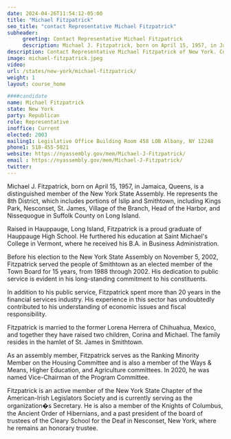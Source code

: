 ```yaml
---
date: 2024-04-26T11:54:12-05:00
title: "Michael Fitzpatrick"
seo_title: "contact Representative Michael Fitzpatrick"
subheader:
     greeting: Contact Representative Michael Fitzpatrick
     description: Michael J. Fitzpatrick, born on April 15, 1957, in Jamaica, Queens, is a distinguished member of the New York State Assembly. He represents the 8th District, which includes portions of Islip and Smithtown, including Kings Park, Nesconset, St. James, Village of the Branch, Head of the Harbor, and Nissequogue in Suffolk County on Long Island.
description: Contact Representative Michael Fitzpatrick of New York. Contact information for Michael Fitzpatrick includes email address, phone number, and mailing address.
image: michael-fitzpatrick.jpeg
video:
url: /states/new-york/michael-fitzpatrick/
weight: 1
layout: course_home

####candidate
name: Michael Fitzpatrick
state: New York
party: Republican
role: Representative
inoffice: Current
elected: 2003
mailing1: Legislative Office Building Room 458 LOB Albany, NY 12248
phone1: 518-455-5021
website: https://nyassembly.gov/mem/Michael-J-Fitzpatrick/
email : https://nyassembly.gov/mem/Michael-J-Fitzpatrick/
twitter:
---
```

Michael J. Fitzpatrick, born on April 15, 1957, in Jamaica, Queens, is a distinguished member of the New York State Assembly. He represents the 8th District, which includes portions of Islip and Smithtown, including Kings Park, Nesconset, St. James, Village of the Branch, Head of the Harbor, and Nissequogue in Suffolk County on Long Island.

Raised in Hauppauge, Long Island, Fitzpatrick is a proud graduate of Hauppauge High School. He furthered his education at Saint Michael's College in Vermont, where he received his B.A. in Business Administration.

Before his election to the New York State Assembly on November 5, 2002, Fitzpatrick served the people of Smithtown as an elected member of the Town Board for 15 years, from 1988 through 2002. His dedication to public service is evident in his long-standing commitment to his constituents.

In addition to his public service, Fitzpatrick spent more than 20 years in the financial services industry. His experience in this sector has undoubtedly contributed to his understanding of economic issues and fiscal responsibility.

Fitzpatrick is married to the former Lorena Herrera of Chihuahua, Mexico, and together they have raised two children, Corina and Michael. The family resides in the hamlet of St. James in Smithtown.

As an assembly member, Fitzpatrick serves as the Ranking Minority Member on the Housing Committee and is also a member of the Ways & Means, Higher Education, and Agriculture committees. In 2020, he was named Vice-Chairman of the Program Committee.

Fitzpatrick is an active member of the New York State Chapter of the American-Irish Legislators Society and is currently serving as the organization�s Secretary. He is also a member of the Knights of Columbus, the Ancient Order of Hibernians, and a past president of the board of trustees of the Cleary School for the Deaf in Nesconset, New York, where he remains an honorary trustee.
